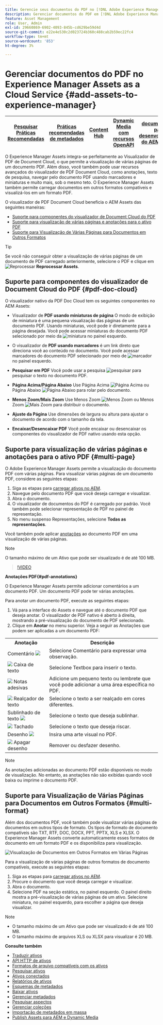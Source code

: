 ```yaml
---
title: Gerencie seus documentos do PDF no [!DNL Adobe Experience Manager].
description: Gerenciar documentos do PDF em [!DNL Adobe Experience Manager] as a [!DNL Cloud Service].
feature: Asset Management
role: User, Admin
exl-id: 29660869-6902-4093-845b-cd629be59d4d
source-git-commit: e22e4e530c2d023724b360c488cab2b59ec22fc4
workflow-type: tm+mt
source-wordcount: '853'
ht-degree: 3%

---
```


# Gerenciar documentos do PDF no Experience Manager Assets as a Cloud Service {#add-assets-to-experience-manager}

| [Pesquisar Práticas Recomendadas](/help/assets/search-best-practices.md) | [Práticas recomendadas de metadados](/help/assets/metadata-best-practices.md) | [Content Hub](/help/assets/product-overview.md) | [Dynamic Media com recursos OpenAPI](/help/assets/dynamic-media-open-apis-overview.md) | [documentação para desenvolvedores do AEM Assets](https://developer.adobe.com/experience-cloud/experience-manager-apis/) |
| ------------- | --------------------------- |---------|----|-----|

O Experience Manager Assets integra-se perfeitamente ao Visualizador de PDF de Document Cloud, o que permite a visualização de várias páginas de um documento PDF. Além disso, você também pode usar recursos avançados do visualizador de PDF Document Cloud, como anotações, texto de pesquisa, navegar pelo documento PDF usando marcadores e miniaturas e muito mais, sob o mesmo teto. O Experience Manager Assets também permite carregar documentos em outros formatos compatíveis e visualizá-los em um formato PDF.

O visualizador de PDF Document Cloud beneficia o AEM Assets das seguintes maneiras:

* [Suporte para componentes do visualizador de Document Cloud do PDF](#pdf-doc-cloud)
* [Suporte para visualização de várias páginas e anotações para o ativo PDF](#multi-page)
* [Suporte para Visualização de Várias Páginas para Documentos em Outros Formatos](#multi-format)

>[!TIP]
>
> Se você não conseguir obter a visualização de várias páginas de um documento de PDF carregado anteriormente, selecione o PDF e clique em ![Reprocessar](/help/assets/assets/Reprocess.svg) **Reprocessar Assets**.

## Suporte para componentes do visualizador de Document Cloud do PDF {#pdf-doc-cloud}

O visualizador nativo da PDF Doc Cloud tem os seguintes componentes no AEM Assets:

* Visualizador de **PDF usando miniaturas de página** O modo de exibição de miniatura é uma pequena visualização das páginas de um documento PDF. Usando miniaturas, você pode ir diretamente para a página desejada. Você pode acessar miniaturas do documento PDF selecionado por meio da ![miniatura](/help/assets/assets/thumbnail.svg) no painel esquerdo.

* O visualizador de **PDF usando marcadores** é um link direto que direciona você ao conteúdo no documento. Você pode acessar marcadores do documento PDF selecionado por meio de ![marcador](/help/assets/assets/bookmark.svg) no painel esquerdo.

* **Pesquisar em PDF** Você pode usar a pesquisa ![pesquisar](/help/assets/assets/Search.svg) para pesquisar o texto no documento PDF.

* **Página Acima/Página Abaixo** Use Página Acima ![Página Acima](/help/assets/assets/ArrowUp.svg) ou Página Abaixo ![Página Abaixo](/help/assets/assets/ArrowDown.svg) para rolar pelo documento.

* **Menos Zoom/Mais Zoom** Use Menos Zoom ![Menos Zoom](/help/assets/assets/ZoomOut.svg) ou Menos Zoom ![Mais Zoom](/help/assets/assets/ZoomIn.svg) para distribuir o documento.

* **Ajuste da Página** Use dimensões de largura ou altura para ajustar o documento de acordo com o tamanho da tela.

* **Encaixar/Desencaixar PDF** Você pode encaixar ou desencaixar os componentes do visualizador de PDF nativo usando esta opção.

## Suporte para visualização de várias páginas e anotações para o ativo PDF {#multi-page}

O Adobe Experience Manager Assets permite a visualização do documento PDF com várias páginas. Para visualizar várias páginas de um documento PDF, considere as seguintes etapas:

1. Siga as etapas para [carregar ativos no AEM](https://experienceleague.adobe.com/docs/experience-manager-cloud-service/content/assets/manage/add-assets.html?lang=en).
1. Navegue pelo documento PDF que você deseja carregar e visualizar.
1. Abra o documento.
1. O visualizador de documentos do PDF é carregado por padrão. Você também pode selecionar representação de PDF no painel de representação.
1. No menu suspenso Representações, selecione **Todas as representações**.

Você também pode aplicar [anotações](#pdf-annotations) ao documento PDF em uma visualização de várias páginas.

>[!NOTE]
>
> O tamanho máximo de um Ativo que pode ser visualizado é de até 100 MB.

>[!VIDEO](https://video.tv.adobe.com/v/3409355)

<!--
![Multi-page Preview](/help/assets/assets/multi-page.png)
-->

**Anotações PDF{#pdf-annotations}**

O Experience Manager Assets permite adicionar comentários a um documento PDF. Um documento PDF pode ter várias anotações.

Para anotar um documento PDF, execute as seguintes etapas:

1. Vá para a interface do Assets e navegue até o documento PDF que deseja anotar. O visualizador de PDF nativo é aberto à direita, mostrando a pré-visualização do documento de PDF selecionado.
1. Clique em **Anotar** no menu superior.
Veja a seguir as Anotações que podem ser aplicadas a um documento PDF:

<table>
        <tr>
             <th> Anotação </th>
            <th> Descrição </th>
        </tr>
        <tr>
           <td> Comentário <img src="/help/assets/assets/Comment.svg"> </td>
            <td> Selecione Comentário para expressar uma observação. </td>
        </tr>
        <tr>
            <td> <img src="/help/assets/assets/Text.svg"> Caixa de texto </td>
            <td> Selecione Textbox para inserir o texto. </td>
        </tr>
        <tr>
            <td> <img src="/help/assets/assets/Note.svg"> Notas adesivas </td>
            <td> Adicione um pequeno texto ou lembrete que você pode adicionar a uma área específica no PDF. </td>
        </tr>
        <tr>
            <td> <img src="/help/assets/assets/Comment.svg"> Realçador de texto </td>
            <td> Selecione o texto a ser realçado em cores diferentes. </td>
        </tr>
        <tr>
            <td> Sublinhado de texto <img src="/help/assets/assets/TextUnderline.svg"> </td>
            <td> Selecione o texto que deseja sublinhar. </td>
        </tr>
        <tr>
            <td> <img src="/help/assets/assets/TextStrikethrough.svg"> Tachado </td>
            <td> Selecione o texto que deseja riscar. </td>
        </tr>
        <tr>
            <td> Desenho <img src="/help/assets/assets/Draw.svg"> </td>
            <td> Insira uma arte visual no PDF. </td>
        </tr>
        <tr>
            <td> <img src="/help/assets/assets/Erase.svg"> Apagar desenho </td>
             <td> Remover ou desfazer desenho. </td>
        </tr>
    </table>

>[!NOTE]
>
>As anotações adicionadas ao documento PDF estão disponíveis no modo de visualização. No entanto, as anotações não são exibidas quando você baixa ou imprime o documento PDF.

## Suporte para Visualização de Várias Páginas para Documentos em Outros Formatos {#multi-format}

Além dos documentos PDF, você também pode visualizar várias páginas de documentos em outros tipos de formato. Os tipos de formato de documento compatíveis são TXT, RTF, DOC, DOCX, PPT, PPTX, XLS e XLSX. O Experience Manager Assets converte automaticamente esses formatos de documento em um formato PDF e os disponibiliza para visualização.

![Visualização de Documentos em Outros Formatos em Várias Páginas](/help/assets/assets/multi-page-other-formats.png)

Para a visualização de várias páginas de outros formatos de documento compatíveis, execute as seguintes etapas:

1. Siga as etapas para [carregar ativos no AEM](https://experienceleague.adobe.com/docs/experience-manager-cloud-service/content/assets/manage/add-assets.html?lang=en).
1. Procure o documento que você deseja carregar e visualizar.
1. Abra o documento.
1. Selecione PDF na seção estática, no painel esquerdo. O painel direito mostra a pré-visualização de várias páginas de um ativo. Selecione miniatura, no painel esquerdo, para escolher a página que deseja visualizar.

>[!NOTE]
>
> * O tamanho máximo de um Ativo que pode ser visualizado é de até 100 MB.
> * O tamanho máximo de arquivos XLS ou XLSX para visualizar é 20 MB.

**Consulte também**

* [Traduzir ativos](translate-assets.md)
* [API HTTP de ativos](mac-api-assets.md)
* [Formatos de arquivo compatíveis com os ativos](file-format-support.md)
* [Pesquisar ativos](search-assets.md)
* [Ativos conectados](use-assets-across-connected-assets-instances.md)
* [Relatórios de ativos](asset-reports.md)
* [Esquemas de metadados](metadata-schemas.md)
* [Baixar ativos](download-assets-from-aem.md)
* [Gerenciar metadados](manage-metadata.md)
* [Pesquisar aspectos](search-facets.md)
* [Gerenciar coleções](manage-collections.md)
* [Importação de metadados em massa](metadata-import-export.md)
* [Publish Assets para AEM e Dynamic Media](/help/assets/publish-assets-to-aem-and-dm.md)
